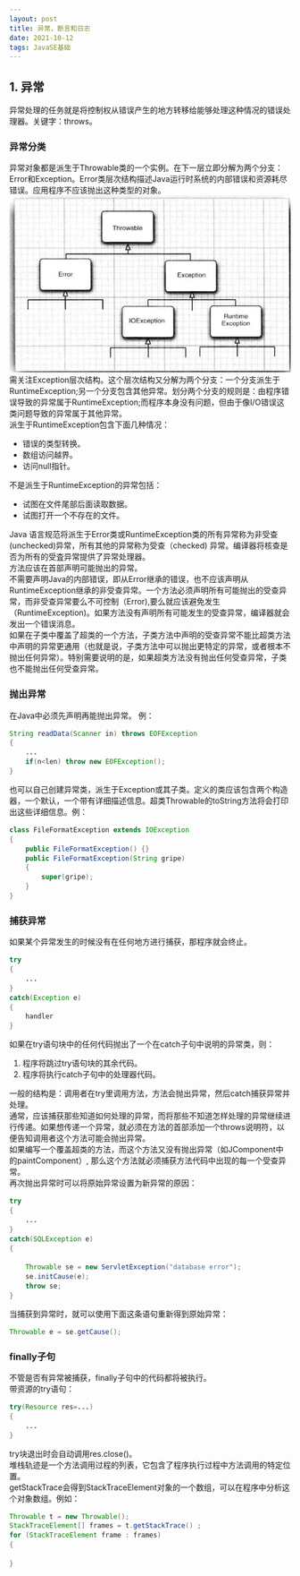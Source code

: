 ```yaml
---
layout: post
title: 异常，断言和日志
date: 2021-10-12
tags: JavaSE基础
---
```

## 1. 异常
异常处理的任务就是将控制权从错误产生的地方转移给能够处理这种情况的错误处理器。关键字：throws。 
### 异常分类 
异常对象都是派生于Throwable类的一个实例。在下一层立即分解为两个分支：Error和Exception。Error类层次结构描述Java运行时系统的内部错误和资源耗尽错误。应用程序不应该抛出这种类型的对象。  
![](/images/JavaSE/3.PNG)  
需关注Exception层次结构。这个层次结构又分解为两个分支：一个分支派生于RuntimeException;另一个分支包含其他异常。划分两个分支的规则是：由程序错误导致的异常属于RuntimeException;而程序本身没有问题，但由于像I/O错误这类问题导致的异常属于其他异常。  
派生于RuntimeException包含下面几种情况：
- 错误的类型转换。
- 数组访问越界。
- 访问null指针。

不是派生于RuntimeException的异常包括：
- 试图在文件尾部后面读取数据。
- 试图打开一个不存在的文件。

Java 语言规范将派生于Error类或RuntimeException类的所有异常称为非受查(unchecked)异常，所有其他的异常称为受查（checked) 异常。编译器将核查是否为所有的受査异常提供了异常处理器。  
方法应该在首部声明可能抛出的异常。  
不需要声明Java的内部错误，即从Error继承的错误，也不应该声明从RuntimeException继承的非受查异常。一个方法必须声明所有可能抛出的受查异常，而非受查异常要么不可控制（Error),要么就应该避免发生（RuntimeException)。如果方法没有声明所有可能发生的受查异常，编译器就会发出一个错误消息。  
如果在子类中覆盖了超类的一个方法，子类方法中声明的受查异常不能比超类方法中声明的异常更通用（也就是说，子类方法中可以抛出更特定的异常，或者根本不抛出任何异常）。特别需要说明的是，如果超类方法没有抛出任何受查异常，子类也不能抛出任何受查异常。  
### 抛出异常
在Java中必须先声明再能抛出异常。
例：

```java
String readData(Scanner in) throws EOFException
{
    ...
    if(n<len) throw new EOFException();
}
```

也可以自己创建异常类，派生于Exception或其子类。定义的类应该包含两个构造器，一个默认，一个带有详细描述信息。超类Throwable的toString方法将会打印出这些详细信息。例：

```java
class FileFormatException extends IOException
{
    public FileFormatException() {}
    public FileFormatException(String gripe)
    {
        super(gripe);
    }
}
```

### 捕获异常
如果某个异常发生的时候没有在任何地方进行捕获，那程序就会终止。  

```java
try
{
    ...
}
catch(Exception e)
{
    handler
}
```

如果在try语句块中的任何代码抛出了一个在catch子句中说明的异常类，则：
1. 程序将跳过try语句块的其余代码。
2. 程序将执行catch子句中的处理器代码。

一般的结构是：调用者在try里调用方法，方法会抛出异常，然后catch捕获异常并处理。    
通常，应该捕获那些知道如何处理的异常，而将那些不知道怎样处理的异常继续进行传递。如果想传递一个异常，就必须在方法的首部添加一个throws说明符，以便告知调用者这个方法可能会抛出异常。  
如果编写一个覆盖超类的方法，而这个方法又没有抛出异常（如JComponent中的paintComponent）, 那么这个方法就必须捕获方法代码中出现的每一个受查异常。  
再次抛出异常时可以将原始异常设置为新异常的原因：

```java
try
{
    ...
}
catch(SQLException e)
{

    Throwable se = new ServletException("database error");
    se.initCause(e);
    throw se;
}
```

当捕获到异常时，就可以使用下面这条语句重新得到原始异常：

```java
Throwable e = se.getCause();
```

### finally子句
不管是否有异常被捕获，finally子句中的代码都将被执行。  
带资源的try语句：

```java
try(Resource res=...)
{
    ...
}
```

try块退出时会自动调用res.close()。  
堆栈轨迹是一个方法调用过程的列表，它包含了程序执行过程中方法调用的特定位置。  
getStackTrace会得到StackTraceElement对象的一个数组，可以在程序中分析这个对象数组。例如：

```java
Throwable t = new Throwable();
StackTraceElement[] frames = t.getStackTrace() ;
for (StackTraceElement frame : frames)
{

}
```

